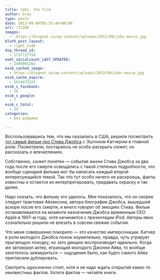 ```yaml
---
title: Jobs, the film
author: Gray
type: posts
date: 2013-09-09T05:55:46+00:00
url: /11260
images:
  -  https://blognot.co/wp-content/uploads/2013/09/jobs-movie.jpg
bluth_post_layout:
  - right_side
dsq_thread_id:
  - 1737727758
esml_socialcount_LAST_UPDATED:
  - 1496965203
essb_cached_image:
  - https://blognot.co/wp-content/uploads/2013/09/jobs-movie.jpg
essb_cache_expire:
  - 1614473224
essb_c_facebook:
  - 19
essb_c_google:
  - 7
essb_c_total:
  - 19
categories:
  - Без рубрики

---
```








Воспользовавшись тем, что мы оказались в США, решили посмотреть <a href="http://jobsthefilm.com/" target="_blank">тот самый фильм про Стива Джобса</a> с Эштоном Катчером в главной роли. Посмотрели, постараюсь не особо раскрыть сюжет, но рассказать о впечатлениях.

Собственно, сюжет понятен — события жизни Стива Джобса за два года после его смерти освещались с такой степенью подробности, что вообще сценарий фильма мог бы написать каждый второй интересующийся темой. Так что тут особо ничего не раскроешь, факты известны и остается их интерпретировать, придавать окраску и так далее.

Надо сказать, что фильму это удалось. Мне показалось, что он скорее следует трактовке Айзексона, автора биографии Джобса, вышедшей вскоре после его смерти, и много говорит об эмоциях Стива. Фильм останавливается на моменте назначения Джобса временным CEO Apple в 1997-м году, хотя начинается с презентации iPod. Авторы явно сознательно решили не влезать в совсем свежие события.

Что меня совершенно покорило — это качество имперсонации. Катчер в роли молодого Джобса похож изумительно, правда, чуть утрирует прыгающую походку, но зато дикцию воспроизводит идеально. Когда же заговорил актер, играющий молодого Джонни Айва, то вообще захотелось зажмуриться — ощущение было, как будто самого Айва пригласили дублировать.

Смотреть однозначно стоит, хотя и не надо ждать открытий каких-то неизвестных фактов. Хотите фактов — читайте книги.